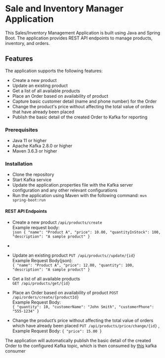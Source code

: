 # Sale and Inventory Manager Application

This Sales/Inventory Management Application is built using Java and Spring Boot. The application provides REST API endpoints to manage products, inventory, and orders.

## Features
The application supports the following features:

- Create a new product
- Update an existing product
- Get a list of all available products
- Place an Order based on availability of product
- Capture basic customer detail (name and phone number) for the Order
- Change the product's price without affecting the total value of orders that have already been placed
- Publish the basic detail of the created Order to Kafka for reporting

### Prerequisites
* Java 11 or higher
* Apache Kafka 2.8.0 or higher
* Maven 3.6.3 or higher
### Installation
* Clone the repository
* Start Kafka service
* Update the application.properties file with the Kafka server configuration and any other relevant configurations
* Run the application using Maven with the following command:
`mvn spring-boot:run`

#### REST API Endpoints
* Create a new product
 `/api/products/create`<br>
Example request body:<br>
`json
{
"name": "Product A",
"price": 10.00,
"quantityInStock": 100,
"description": "A sample product"
} `
* 
* Update an existing product
 `PUT /api/products//update/{id}`<br>
Example Request Body(json): <br>
`{
"name": "Product A",
"price": 12.00,
"quantity": 100,
"description": "A sample product"
}`

* Get a list of all available products <br>
`GET /api/products/get/{id}`


* Place an Order based on availability of product
`POST /api/orders/create/{productId}`<br>
Example Request Body: <br>
`{
"quantity": 10,
"customerName": "John Smith",
"customerPhone": "555-1234"
}`

* Change the product’s price without affecting the total value of orders which have already been placed
`PUT /api/products/price/change/{id}` ,
Example Request Body:
`{
"price": 15.00
}`


The application will automatically publish the basic detail of the created Order to the configured Kafka topic,
which is then consumed by [this](https://github.com/ife0luwa/Report_Application) kafka consumer